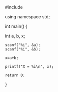 #include <iostream>
 
using namespace std;
 
int main() {
 
int a, b, x;

    scanf("%i", &a);
    scanf("%i", &b);

    x=a+b;

    printf("X = %i\n", x);
 
    return 0;
}
